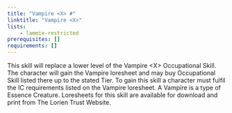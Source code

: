 ```yaml
---
title: "Vampire <X> #"
linktitle: "Vampire <X>"
lists:
    - lammie-restricted
prerequisites: []
requirements: []
---
```

This skill will replace a lower level of the Vampire \<X> Occupational Skill. The character will gain the Vampire loresheet and may buy Occupational Skill listed there up to the stated Tier. To gain this skill a character must fulfil the IC requirements listed on the Vampire loresheet. A Vampire is a type of Essence Creature. Loresheets for this skill are available for download and print from The Lorien Trust Website.